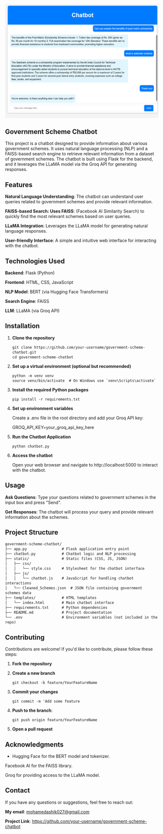 ![Chatbot Screenshot](Chatbot_UI.png)

## Government Scheme Chatbot
This project is a chatbot designed to provide information about various government schemes. It uses natural language processing (NLP) and a FAISS-based search engine to retrieve relevant information from a
dataset of government schemes. The chatbot is built using Flask for the backend, and it leverages the LLaMA model via the Groq API for generating responses.

## Features
**Natural Language Understanding**: The chatbot can understand user queries related to government schemes and provide relevant information.

**FAISS-based Search: Uses FAISS**: (Facebook AI Similarity Search) to quickly find the most relevant schemes based on user queries.

**LLaMA Integration**: Leverages the LLaMA model for generating natural language responses.

**User-friendly Interface**: A simple and intuitive web interface for interacting with the chatbot.

## Technologies Used
**Backend**: Flask (Python)

**Frontend**: HTML, CSS, JavaScript

**NLP Model**: BERT (via Hugging Face Transformers)

**Search Engine**: FAISS

**LLM**: LLaMA (via Groq API)

## Installation
1. **Clone the repository**
   ```
   git clone https://github.com/your-username/government-scheme-chatbot.git
   cd government-scheme-chatbot

2. **Set up a virtual environment (optional but recommended)**
   ```
   python -m venv venv
   source venv/bin/activate  # On Windows use `venv\Scripts\activate`

3. **Install the required Python packages**
   ```
   pip install -r requirements.txt

4. **Set up environment variables**

   Create a .env file in the root directory and add your Groq API key:

   GROQ_API_KEY=your_groq_api_key_here

5. **Run the Chatbot Application**
   ```
   python chatbot.py

6. **Access the chatbot**

   Open your web browser and navigate to http://localhost:5000 to interact with the chatbot.

## Usage
**Ask Questions**: Type your questions related to government schemes in the input box and press "Send".

**Get Responses**: The chatbot will process your query and provide relevant information about the schemes.

## Project Structure
```
government-scheme-chatbot/
├── app.py                # Flask application entry point
├── chatbot.py            # Chatbot logic and NLP processing
├── static/               # Static files (CSS, JS, JSON)
│   ├── css/
│   │   └── style.css     # Stylesheet for the chatbot interface
│   ├── js/
│   │   └── chatbot.js    # JavaScript for handling chatbot interactions
│   └── Cleaned_Schemes.json  # JSON file containing government schemes data
├── templates/            # HTML templates
│   └── index.html        # Main chatbot interface
├── requirements.txt      # Python dependencies
├── README.md             # Project documentation
└── .env                  # Environment variables (not included in the repo)
```
## Contributing
Contributions are welcome! If you'd like to contribute, please follow these steps: 

1. **Fork the repository**

2. **Create a new branch**
   ```
   git checkout -b feature/YourFeatureName

3. **Commit your changes**
   ```
   git commit -m 'Add some feature

5. **Push to the branch**:
   ```
   git push origin feature/YourFeatureName

6. **Open a pull request**

## Acknowledgments
* Hugging Face for the BERT model and tokenizer.

Facebook AI for the FAISS library.

Groq for providing access to the LLaMA model.

## Contact
If you have any questions or suggestions, feel free to reach out:

**My email**: mohamedashik027@gmail.com

**Project Link**: https://github.com/your-username/government-scheme-chatbot
